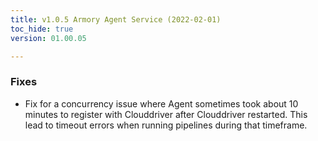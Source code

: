 ```yaml
---
title: v1.0.5 Armory Agent Service (2022-02-01)
toc_hide: true
version: 01.00.05

---
```


### Fixes
* Fix for a concurrency issue where Agent sometimes took about 10 minutes to register with Clouddriver after Clouddriver restarted. This lead to timeout errors when running pipelines during that timeframe.
